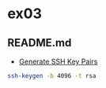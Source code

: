 # ex03  

## README.md  
- [Generate SSH Key Pairs](https://mdl.library.utoronto.ca/technology/tutorials/generating-ssh-key-pairs-mac)  

```bash
ssh-keygen -b 4096 -t rsa 
```  

